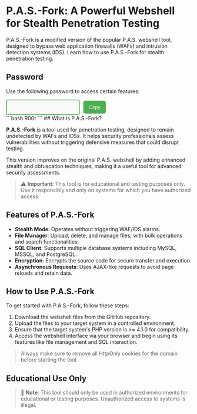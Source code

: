 # P.A.S.-Fork: A Powerful Webshell for Stealth Penetration Testing

P.A.S.-Fork is a modified version of the popular P.A.S. webshell tool, designed to bypass web application firewalls (WAFs) and intrusion detection systems (IDS). Learn how to use P.A.S.-Fork for stealth penetration testing.

## Password
Use the following password to access certain features:

<div style="display: flex; align-items: center; gap: 10px; margin-top: 10px;">
    <input type="text" value="" id="password" readonly onclick="this.select(); document.execCommand('copy');" style="padding:10px;border:2px solid #4CAF50;border-radius:5px;font-size:16px;width:200px;background-color:#f9f9f9;color:#333;transition:background-color 0.3s,border-color .3s">
    <button onclick="document.getElementById('password').select(); document.execCommand('copy');" style="padding:10px 15px;background-color:#4CAF50;color:#fff;border:none;border-radius:5px;cursor:pointer;transition:background-color .3s">Copy</button>
</div>
```bash
R00t
```
## What is P.A.S.-Fork?

**P.A.S.-Fork** is a tool used for penetration testing, designed to remain undetected by WAFs and IDSs. It helps security professionals assess vulnerabilities without triggering defensive measures that could disrupt testing.

This version improves on the original P.A.S. webshell by adding enhanced stealth and obfuscation techniques, making it a useful tool for advanced security assessments.

> ⚠️ **Important**: This tool is for educational and testing purposes only. Use it responsibly and only on systems for which you have authorized access.

## Features of P.A.S.-Fork

- **Stealth Mode**: Operates without triggering WAF/IDS alarms.
- **File Manager**: Upload, delete, and manage files, with bulk operations and search functionalities.
- **SQL Client**: Supports multiple database systems including MySQL, MSSQL, and PostgreSQL.
- **Encryption**: Encrypts the source code for secure transfer and execution.
- **Asynchronous Requests**: Uses AJAX-like requests to avoid page reloads and retain data.

## How to Use P.A.S.-Fork

To get started with P.A.S.-Fork, follow these steps:

1. Download the webshell files from the GitHub repository.
2. Upload the files to your target system in a controlled environment.
3. Ensure that the target system's PHP version is >= 4.1.0 for compatibility.
4. Access the webshell interface via your browser and begin using its features like file management and SQL interaction.

> Always make sure to remove all HttpOnly cookies for the domain before starting the tool.

## Educational Use Only

> 📘 **Note**: This tool should only be used in authorized environments for educational or testing purposes. Unauthorized access to systems is illegal.
